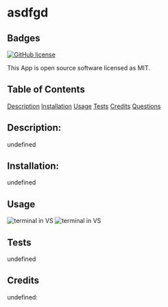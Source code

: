 # asdfgd
  ## Badges
  
  [![GitHub license](https://img.shields.io/badge/license-MIT-blue.svg)]()
  
  This App is open source software licensed as MIT.
  ## Table of Contents
  [Description](https://github.com/mr2447/potential-enigma/tree/main/Develop/dist#description)
  [Installation](https://github.com/mr2447/potential-enigma/tree/main/Develop/dist#installation)
  [Usage](https://github.com/mr2447/potential-enigma/tree/main/Develop/dist#usage)
  [Tests](https://github.com/mr2447/potential-enigma/tree/main/Develop/dist#tests)
  [Credits](https://github.com/mr2447/potential-enigma/tree/main/Develop/dist#Credits)
  [Questions](https://github.com/mr2447/potential-enigma/tree/main/Develop/dist#questions)
  ## Description: 
  undefined
  ## Installation: 
  undefined
  ## Usage
  ![terminal in VS](../assets/images/undefined)
  ![terminal in VS](../assets/videos/undefined)
  ## Tests
  undefined
  ## Credits 
  undefined: 
